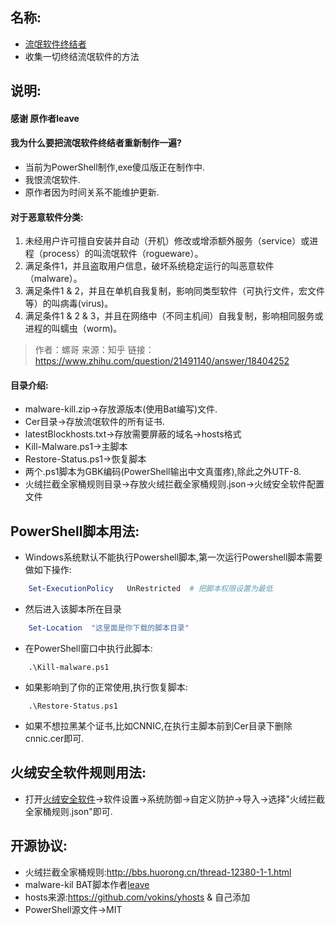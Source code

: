 ## 名称:
- [流氓软件终结者](https://liwei2.com/2015/11/27/378.html)
- 收集一切终结流氓软件的方法

## 说明:
#### 感谢 原作者leave 

#### 我为什么要把流氓软件终结者重新制作一遍?
- 当前为PowerShell制作,exe傻瓜版正在制作中.
- 我恨流氓软件.
- 原作者因为时间关系不能维护更新.



#### 对于恶意软件分类:
1. 未经用户许可擅自安装并自动（开机）修改或增添额外服务（service）或进程（process）的叫流氓软件（rogueware）。
2. 满足条件1，并且盗取用户信息，破坏系统稳定运行的叫恶意软件（malware）。
3. 满足条件1 & 2，并且在单机自我复制，影响同类型软件（可执行文件，宏文件等）的叫病毒(virus)。
4. 满足条件1 & 2 & 3，并且在网络中（不同主机间）自我复制，影响相同服务或进程的叫蠕虫（worm)。 

> 作者：螺哥  来源：知乎  链接：https://www.zhihu.com/question/21491140/answer/18404252


#### 目录介绍:
- malware-kill.zip->存放源版本(使用Bat编写)文件.
- Cer目录->存放流氓软件的所有证书.
- latestBlockhosts.txt->存放需要屏蔽的域名→hosts格式
- Kill-Malware.ps1->主脚本
- Restore-Status.ps1->恢复脚本
- 两个.ps1脚本为GBK编码(PowerShell输出中文真蛋疼),除此之外UTF-8. 
- 火绒拦截全家桶规则目录->存放火绒拦截全家桶规则.json->火绒安全软件配置文件


## PowerShell脚本用法:

- Windows系统默认不能执行Powershell脚本,第一次运行Powershell脚本需要做如下操作:
```powershell
    Set-ExecutionPolicy   UnRestricted  # 把脚本权限设置为最低
```
- 然后进入该脚本所在目录
```powershell
    Set-Location  "这里面是你下载的脚本目录"     
```
- 在PowerShell窗口中执行此脚本:
```Shell
    .\Kill-malware.ps1
```

- 如果影响到了你的正常使用,执行恢复脚本:
```Shell
    .\Restore-Status.ps1
```

- 如果不想拉黑某个证书,比如CNNIC,在执行主脚本前到Cer目录下删除cnnic.cer即可.


## 火绒安全软件规则用法:

- 打开[火绒安全软件](http://www.huorong.cn/)->软件设置->系统防御->自定义防护->导入->选择"火绒拦截全家桶规则.json"即可.

## 开源协议:
- 火绒拦截全家桶规则:http://bbs.huorong.cn/thread-12380-1-1.html
- malware-kil BAT脚本作者[leave](https://liwei2.com/) 
- hosts来源:https://github.com/vokins/yhosts & 自己添加
- PowerShell源文件->MIT


